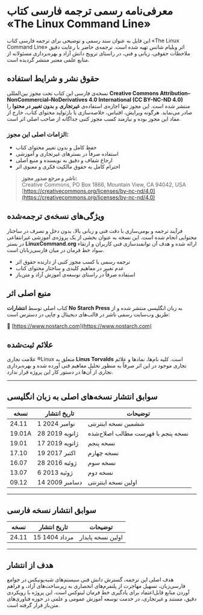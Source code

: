 # معرفی‌نامه رسمی ترجمه فارسی کتاب «The Linux Command Line»

این فایل به عنوان سند رسمی و توضیحی برای ترجمه فارسی کتاب «The Linux Command Line» اثر ویلیام شاتس تهیه شده است. ترجمه‌ی حاضر با رعایت دقیق ملاحظات حقوقی، زبانی و فنی، در راستای ترویج دانش آزاد و بهره‌برداری مسئولانه از منابع علمی معتبر منتشر گردیده است.

## حقوق نشر و شرایط استفاده

نسخه‌ی فارسی این کتاب تحت مجوز بین‌المللی **Creative Commons Attribution–NonCommercial–NoDerivatives 4.0 International (CC BY-NC-ND 4.0)** منتشر شده است. این مجوز تنها اجازه‌ی استفاده‌ی **غیرتجاری** و **بدون تغییر در محتوا** را صادر می‌نماید. هرگونه ویرایش، اقتباس، خلاصه‌سازی یا بازتولید محتوای کتاب، خارج از مفاد این مجوز بوده و نیازمند کسب مجوز کتبی جداگانه از صاحب اصلی اثر است.

### الزامات اصلی این مجوز:
- حفظ کامل و بدون تغییر محتوای کتاب
- استفاده صرفاً در بسترهای غیرتجاری و آموزشی
- ارجاع شفاف و دقیق به نویسنده و منبع اصلی
- احترام کامل به حقوق مالکیت فکری و معنوی اثر

> **ناشر و مرجع صدور مجوز:**  
> Creative Commons, PO Box 1866, Mountain View, CA 94042, USA  
> [https://creativecommons.org/licenses/by-nc-nd/4.0](https://creativecommons.org/licenses/by-nc-nd/4.0)

## ویژگی‌های نسخه‌ی ترجمه‌شده

فرآیند ترجمه و بومی‌سازی با دقت فنی و زبانی بالا، بدون دخل و تصرف در ساختار محتوایی انجام شده است. این نسخه به عنوان بخشی از یک پروژه‌ی آموزشی غیرانتفاعی در بستر **LinuxCommand.org** ارائه شده و هدف آن توانمندسازی فنی کاربران و ارتقاء سواد خط فرمان در میان فارسی‌زبانان است.

- ترجمه رسمی با کسب مجوز کتبی از دارنده حقوق اثر
- عدم تغییر در مفاهیم کلیدی و ساختار محتوای کتاب
- استفاده صرفاً در راستای توسعه‌ی آموزش آزاد و متن‌باز

## منبع اصلی اثر

کتاب اصلی توسط **انتشارات No Starch Press** به زبان انگلیسی منتشر شده و از طریق وب‌سایت رسمی ناشر در قالب‌های دیجیتال و چاپی در دسترس است:

🔗 [https://www.nostarch.com](https://www.nostarch.com)

## علائم ثبت‌شده

علامت تجاری ®Linux متعلق به **Linus Torvalds** است. کلیه نام‌ها، نمادها و علائم تجاری موجود در این اثر صرفاً به منظور تحلیل مفاهیم فنی آورده شده و بهره‌برداری تجاری از آن‌ها در دستور کار این پروژه قرار ندارد.

---

## سوابق انتشار نسخه‌های اصلی به زبان انگلیسی

| نسخه  | تاریخ انتشار     | توضیحات                              |
|--------|--------------------|----------------------------------------|
| 24.11  | 1 نوامبر 2024     | ششمین نسخه اینترنتی                   |
| 19.01A | 28 ژانویه 2019    | نسخه پنجم با فهرست مطالب اصلاح‌شده   |
| 19.01  | 17 ژانویه 2019    | نسخه پنجم                             |
| 17.10  | 19 اکتبر 2017     | نسخه چهارم                            |
| 16.07  | 28 ژوئیه 2016     | نسخه سوم                              |
| 13.07  | 6 ژوئیه 2013       | نسخه دوم                              |
| 09.12  | 14 دسامبر 2009    | اولین نسخه اینترنتی                   |

---

## سوابق انتشار نسخه فارسی

| نسخه   | تاریخ انتشار         | توضیحات               |
|---------|------------------------|------------------------|
| 24.11   | 15 مرداد 1404          | اولین نسخه پایدار      |

---

## هدف از انتشار

هدف اصلی این ترجمه، گسترش دانش فنی سیستم‌های شبه‌یونیکس در جوامع فارسی‌زبان، تسهیل مهاجرت از پلتفرم‌های انحصاری به زیرساخت‌های آزاد، و فراهم آوردن منابع قابل‌اعتماد برای یادگیری خط فرمان لینوکس است. این پروژه با رویکردی دقیق، مستند و غیرتجاری، در خدمت توسعه آموزش عمومی و علمی در حوزه فناوری‌های متن‌باز قرار گرفته است.
